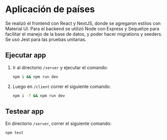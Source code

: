 # Aplicación de países

Se realizó el frontend con React y NextJS, donde se agregaron estilos con Material UI. Para el backend se utilizó Node con Express y Sequelize para facilitar el manejo de la base de datos, y poder hacer migrations y seeders. Se usó Jest para las pruebas unitarias.

## Ejecutar app

1. Ir al directorio `/server` y ejecutar el comando:

   ```bash
   npm i && npm run dev
1. Luego en `/client` correr el siguiente comando:

   ```bash
   npm i -f && npm run dev
## Testear app
En directorio `/server`, correr el siguiente comando:
   ```bash
   npm test

